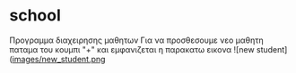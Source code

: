 # school
Προγραμμα διαχειρησης μαθητων
Για να προσθεσουμε νεο μαθητη παταμα του κουμπι "+" και εμφανιζεται η παρακατω εικονα
![new student]
([images/new_student.png](https://github.com/Thodoris237/school/blob/32ea8a0a6241933bcf383484e84844573bbba277/images/new_student.png)
